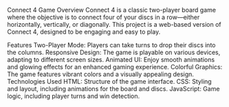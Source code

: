 Connect 4 Game
Overview
Connect 4 is a classic two-player board game where the objective is to connect four of your discs in a row—either horizontally, vertically, or diagonally. This project is a web-based version of Connect 4, designed to be engaging and easy to play.

Features
Two-Player Mode: Players can take turns to drop their discs into the columns.
Responsive Design: The game is playable on various devices, adapting to different screen sizes.
Animated UI: Enjoy smooth animations and glowing effects for an enhanced gaming experience.
Colorful Graphics: The game features vibrant colors and a visually appealing design.
Technologies Used
HTML: Structure of the game interface.
CSS: Styling and layout, including animations for the board and discs.
JavaScript: Game logic, including player turns and win detection.

